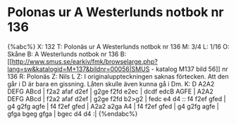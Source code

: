 # Polonas ur A Westerlunds notbok nr 136

{%abc%}
X: 132
T: Polonäs ur A Westerlunds notbok nr 136
M: 3/4
L: 1/16
O: Skåne
B: A Westerlunds notbok nr 136
B: [[http://www.smus.se/earkiv/fmk/browselarge.php?lang=sw&katalogid=M+137&bildnr=00056|SMUS - katalog M137 bild 56]] nr 136
R: Polonäs
Z: Nils L
Z: I originaluppteckningen saknas förtecken. Att den går i D är bara en gissning. Låten skulle även kunna gå i Dm.
K: D
A2A2 DEFG ABcd | f2a2 afaf d2ef | g2ge f2fd e2ec | dcdf edcB AGFE | 
A2A2 DEFG ABcd | f2a2 afaf d2ef | g2ge f2fd b2>g2 | fedc e4 d4 ::
f4 f2ef gfed | g4 g2fg agfe | f4 f2ef gfed | A2a2 a2ga A4 |
f4 f2ef gfed | g4 g2fg agfe | gfga bgeg gfga | bgec d4 d4 :|
{%endabc%}

